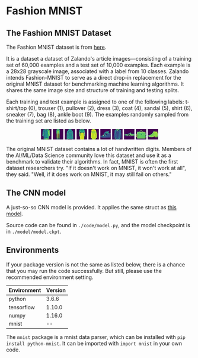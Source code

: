# Fashion MNIST

## The Fashion MNIST Dataset

The Fashion MNIST dataset is from [here](https://www.kaggle.com/zalando-research/fashionmnist).

It is a dataset a dataset of Zalando's article images—consisting of a training set of 60,000 examples and a test set of 10,000 examples. Each example is a 28x28 grayscale image, associated with a label from 10 classes. Zalando intends Fashion-MNIST to serve as a direct drop-in replacement for the original MNIST dataset for benchmarking machine learning algorithms. It shares the same image size and structure of training and testing splits.

Each training and test example is assigned to one of the following labels: t-shirt/top (0), trouser (1), pullover (2), dress (3), coat (4), sandal (5), shirt (6), sneaker (7), bag (8), ankle boot (9). The examples randomly sampled from the training set are listed as below.

<div style="text-align: center">
<img src="./images/fmnist_0.jpg"/>
<img src="./images/fmnist_1.jpg"/>
<img src="./images/fmnist_2.jpg"/>
<img src="./images/fmnist_3.jpg"/>
<img src="./images/fmnist_4.jpg"/>
<img src="./images/fmnist_5.jpg"/>
<img src="./images/fmnist_6.jpg"/>
<img src="./images/fmnist_7.jpg"/>
<img src="./images/fmnist_8.jpg"/>
<img src="./images/fmnist_9.jpg"/>
</div>

The original MNIST dataset contains a lot of handwritten digits. Members of the AI/ML/Data Science community love this dataset and use it as a benchmark to validate their algorithms. In fact, MNIST is often the first dataset researchers try. "If it doesn't work on MNIST, it won't work at all", they said. "Well, if it does work on MNIST, it may still fail on others."

## The CNN model

A just-so-so CNN model is provided. It applies the same struct as [this model](https://github.com/GoogleCloudPlatform/tensorflow-without-a-phd/blob/master/tensorflow-mnist-tutorial/mnist_4.2_batchnorm_convolutional.py).

Source code can be found in ``./code/model.py``, and the model checkpoint is in ``./model/model.ckpt``.

## Environments

If your package version is not the same as listed below, there is a chance that you may run the code successfully. But still, please use the recommended environment setting.

| Environment | Version |
| ----------- | ------- |
| python      | 3.6.6   |
| tensorflow  | 1.10.0  |
| numpy       | 1.16.0  |
| mnist       | --      |

The ``mnist`` package is a mnist data parser, which can be installed with ``pip install python-mnist``. It can be imported with ``import mnist`` in your own code.